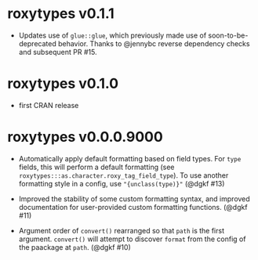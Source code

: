 # roxytypes v0.1.1

* Updates use of `glue::glue`, which previously made use of
  soon-to-be-deprecated behavior. Thanks to @jennybc reverse dependency checks
  and subsequent PR #15.

# roxytypes v0.1.0

* first CRAN release

# roxytypes v0.0.0.9000

* Automatically apply default formatting based on field types. For `type` 
  fields, this will perform a default formatting  (see
  `roxytypes:::as.character.roxy_tag_field_type`). To use another formatting
  style in a config, use `"{unclass(type)}"` (@dgkf #13)

* Improved the stability of some custom formatting syntax, and improved
  documentation for user-provided custom formatting functions. (@dgkf #11)

* Argument order of `convert()` rearranged so that `path` is the first argument.
  `convert()` will attempt to discover `format` from the config of the paackage
  at `path`. (@dgkf #10)
